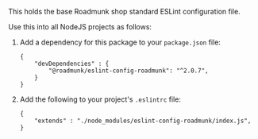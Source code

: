 This holds the base Roadmunk shop standard ESLint configuration file.

Use this into all NodeJS projects as follows:

1. Add a dependency for this package to your `package.json` file:
	```
	{
		"devDependencies" : {
			"@roadmunk/eslint-config-roadmunk": "^2.0.7",
		}
	}
	```

1. Add the following to your project's `.eslintrc` file:
	```
	{
		"extends" : "./node_modules/eslint-config-roadmunk/index.js",
	}
	```
